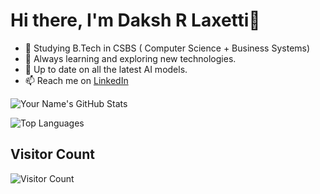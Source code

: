 # Hi there, I'm Daksh R Laxetti👋
- 🚀 Studying B.Tech in CSBS ( Computer Science + Business Systems)
- 🌱 Always learning and exploring new technologies.
- 📰 Up to date on all the latest AI models.
- 📫 Reach me on [LinkedIn](https://www.linkedin.com/in/laxetti-daksh/)

![Your Name's GitHub Stats](https://github-readme-stats.vercel.app/api?username=ig-Lynx&show_icons=true)

![Top Languages](https://github-readme-stats.vercel.app/api/top-langs/?username=ig-Lynx)


## Visitor Count
![Visitor Count](https://profile-counter.glitch.me/{ig-Lynx}/count.svg)
